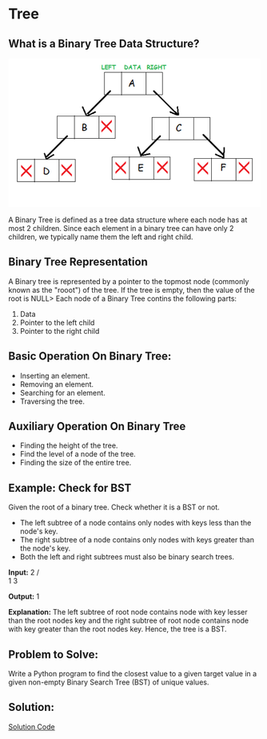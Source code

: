 # Tree

## What is a Binary Tree Data Structure?

![Binary Tree Example](Markdown-Images/binarytree.png)

A Binary Tree is defined as a tree data structure where each node has at most 2 children. Since each element
in a binary tree can have only 2 children, we typically name them the left and right child.

## Binary Tree Representation

A Binary tree is represented by a pointer to the topmost node (commonly known as the "rooot") of the tree. If
the tree is empty, then the value of the root is NULL> Each node of a Binary Tree contins the following parts:

1. Data
2. Pointer to the left child
3. Pointer to the right child

## Basic Operation On Binary Tree:

* Inserting an element.
* Removing an element.
* Searching for an element.
* Traversing the tree.

## Auxiliary Operation On Binary Tree

* Finding the height of the tree.
* Find the level of a node of the tree.
* Finding the size of the entire tree.

## Example: Check for BST

Given the root of a binary tree. Check whether it is a BST or not.

* The left subtree of a node contains only nodes with keys less than the node's key.
* The right subtree of a node contains only nodes with keys greater than the node's key.
* Both the left and right subtrees must also be binary search trees. 

**Input:**
   2
 /    \
1      3

**Output:** 1 

**Explanation:**
The left subtree of root node contains node
with key lesser than the root nodes key and 
the right subtree of root node contains node 
with key greater than the root nodes key.
Hence, the tree is a BST.

## Problem to Solve:

Write a Python program to find the closest value to a given target value in a given non-empty 
Binary Search Tree (BST) of unique values.

## Solution:

[Solution Code](https://github.com/zitlallyalmazan/Final-Project/blob/master/Python-Files/binary-tree-problem-solution.py)